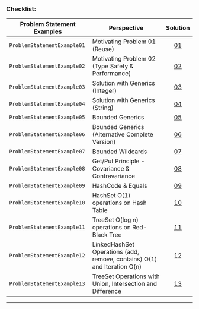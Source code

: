 
### Checklist:

| **Problem Statement Examples** | **Perspective**                                                          | **Solution**                                                                                                                                                                          |
|--------------------------------|--------------------------------------------------------------------------|---------------------------------------------------------------------------------------------------------------------------------------------------------------------------------------|
| `ProblemStatementExample01`    | Motivating Problem 01 (Reuse)                                            | <center>[01](https://github.com/souzafcharles/Complete-Java-Object-Oriented-Programming-and-Projects/blob/master/Section_O15_Generics_Set_and_Map/ProblemStatementExample01)</center> |
| `ProblemStatementExample02`    | Motivating Problem 02 (Type Safety & Performance)                        | <center>[02](https://github.com/souzafcharles/Complete-Java-Object-Oriented-Programming-and-Projects/blob/master/Section_O15_Generics_Set_and_Map/ProblemStatementExample02)</center> |
| `ProblemStatementExample03`    | Solution with Generics (Integer)                                         | <center>[03](https://github.com/souzafcharles/Complete-Java-Object-Oriented-Programming-and-Projects/blob/master/Section_O15_Generics_Set_and_Map/ProblemStatementExample03)</center> |
| `ProblemStatementExample04`    | Solution with Generics (String)                                          | <center>[04](https://github.com/souzafcharles/Complete-Java-Object-Oriented-Programming-and-Projects/blob/master/Section_O15_Generics_Set_and_Map/ProblemStatementExample04)</center> |
| `ProblemStatementExample05`    | Bounded Generics                                                         | <center>[05](https://github.com/souzafcharles/Complete-Java-Object-Oriented-Programming-and-Projects/blob/master/Section_O15_Generics_Set_and_Map/ProblemStatementExample05)</center> |
| `ProblemStatementExample06`    | Bounded Generics (Alternative Complete Version)                          | <center>[06](https://github.com/souzafcharles/Complete-Java-Object-Oriented-Programming-and-Projects/blob/master/Section_O15_Generics_Set_and_Map/ProblemStatementExample06)</center> |
| `ProblemStatementExample07`    | Bounded Wildcards                                                        | <center>[07](https://github.com/souzafcharles/Complete-Java-Object-Oriented-Programming-and-Projects/blob/master/Section_O15_Generics_Set_and_Map/ProblemStatementExample07)</center> |
| `ProblemStatementExample08`    | Get/Put Principle - Covariance & Contravariance                          | <center>[08](https://github.com/souzafcharles/Complete-Java-Object-Oriented-Programming-and-Projects/blob/master/Section_O15_Generics_Set_and_Map/ProblemStatementExample08)</center> |
| `ProblemStatementExample09`    | HashCode & Equals                                                        | <center>[09](https://github.com/souzafcharles/Complete-Java-Object-Oriented-Programming-and-Projects/blob/master/Section_O15_Generics_Set_and_Map/ProblemStatementExample09)</center> |
| `ProblemStatementExample10`    | HashSet O(1) operations on Hash Table                                    | <center>[10](https://github.com/souzafcharles/Complete-Java-Object-Oriented-Programming-and-Projects/blob/master/Section_O15_Generics_Set_and_Map/ProblemStatementExample10)</center> |
| `ProblemStatementExample11`    | TreeSet O(log n) operations on Red-Black Tree                            | <center>[11](https://github.com/souzafcharles/Complete-Java-Object-Oriented-Programming-and-Projects/blob/master/Section_O15_Generics_Set_and_Map/ProblemStatementExample11)</center> |
| `ProblemStatementExample12`    | LinkedHashSet Operations (add, remove, contains) O(1) and Iteration O(n) | <center>[12](https://github.com/souzafcharles/Complete-Java-Object-Oriented-Programming-and-Projects/blob/master/Section_O15_Generics_Set_and_Map/ProblemStatementExample12)</center> |
| `ProblemStatementExample13`    | TreeSet Operations with Union, Intersection and Difference               | <center>[13](https://github.com/souzafcharles/Complete-Java-Object-Oriented-Programming-and-Projects/blob/master/Section_O15_Generics_Set_and_Map/ProblemStatementExample13)</center> |

****
